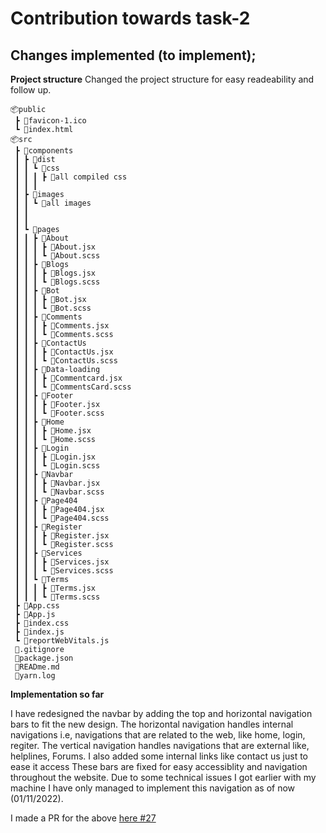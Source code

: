 # Contribution towards task-2

## Changes implemented (to implement);

**Project structure**
Changed the project structure for easy readeability and follow up.

```
📦public
 ┣ 📜favicon-1.ico
 ┗ 📜index.html
📦src
 ┣ 📂components
 ┃ ┣ 📂dist
 ┃ ┃ ┗ 📂css
 ┃ ┃ ┃ ┣ 📜all compiled css
 ┃ ┃ ┃ 
 ┃ ┣ 📂images
 ┃ ┃ ┗ 📜all images
 ┃ ┃
 ┃ ┃ 
 ┃ ┗ 📂pages
 ┃ ┃ ┣ 📂About
 ┃ ┃ ┃ ┣ 📜About.jsx
 ┃ ┃ ┃ ┗ 📜About.scss
 ┃ ┃ ┣ 📂Blogs
 ┃ ┃ ┃ ┣ 📜Blogs.jsx
 ┃ ┃ ┃ ┗ 📜Blogs.scss
 ┃ ┃ ┣ 📂Bot
 ┃ ┃ ┃ ┣ 📜Bot.jsx
 ┃ ┃ ┃ ┗ 📜Bot.scss
 ┃ ┃ ┣ 📂Comments
 ┃ ┃ ┃ ┣ 📜Comments.jsx
 ┃ ┃ ┃ ┗ 📜Comments.scss
 ┃ ┃ ┣ 📂ContactUs
 ┃ ┃ ┃ ┣ 📜ContactUs.jsx
 ┃ ┃ ┃ ┗ 📜ContactUs.scss
 ┃ ┃ ┣ 📂Data-loading
 ┃ ┃ ┃ ┣ 📜Commentcard.jsx
 ┃ ┃ ┃ ┗ 📜CommentsCard.scss
 ┃ ┃ ┣ 📂Footer
 ┃ ┃ ┃ ┣ 📜Footer.jsx
 ┃ ┃ ┃ ┗ 📜Footer.scss
 ┃ ┃ ┣ 📂Home
 ┃ ┃ ┃ ┣ 📜Home.jsx
 ┃ ┃ ┃ ┗ 📜Home.scss
 ┃ ┃ ┣ 📂Login
 ┃ ┃ ┃ ┣ 📜Login.jsx
 ┃ ┃ ┃ ┗ 📜Login.scss
 ┃ ┃ ┣ 📂Navbar
 ┃ ┃ ┃ ┣ 📜Navbar.jsx
 ┃ ┃ ┃ ┗ 📜Navbar.scss
 ┃ ┃ ┣ 📂Page404
 ┃ ┃ ┃ ┣ 📜Page404.jsx
 ┃ ┃ ┃ ┗ 📜Page404.scss
 ┃ ┃ ┣ 📂Register
 ┃ ┃ ┃ ┣ 📜Register.jsx
 ┃ ┃ ┃ ┗ 📜Register.scss
 ┃ ┃ ┣ 📂Services
 ┃ ┃ ┃ ┣ 📜Services.jsx
 ┃ ┃ ┃ ┗ 📜Services.scss
 ┃ ┃ ┗ 📂Terms
 ┃ ┃ ┃ ┣ 📜Terms.jsx
 ┃ ┃ ┃ ┗ 📜Terms.scss
 ┣ 📜App.css
 ┣ 📜App.js
 ┣ 📜index.css
 ┣ 📜index.js
 ┗ 📜reportWebVitals.js
 📜.gitignore
 📜package.json
 📜READme.md
 📜yarn.log

```


 **Implementation so far**

I have redesigned the navbar by adding the top and horizontal navigation bars to fit the new design.
The horizontal navigation handles internal navigations i.e, navigations that are related to the web, like home, login, regiter. 
The vertical navigation handles navigations that are external like, helplines, Forums. I also added some internal links like contact us just to ease it access
These bars are fixed for easy accessiblity and navigation throughout the website. 
Due to some technical issues I got earlier with my machine I have only managed to implement this navigation
as of now (01/11/2022). 

I made a PR for the above [here #27](https://github.com/ps-19/Typhoid-screener-App/pull/27)